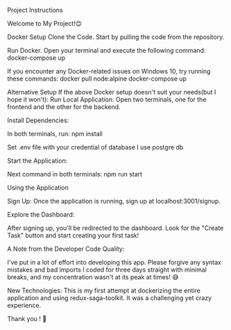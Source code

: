 Project Instructions

Welcome to My Project!😊

Docker Setup
Clone the Code.
Start by pulling the code from the repository.

Run Docker.
Open your terminal and execute the following command:
	docker-compose up

If you encounter any Docker-related issues on Windows 10, try running these commands:
	docker pull node:alpine
	docker-compose up

Alternative Setup
If the above Docker setup doesn't suit your needs(but I hope it won't):
Run Local Application:
Open two terminals, one for the frontend and the other for the backend.

Install Dependencies:

In both terminals, run:
	npm install

Set .env file with your credential of database I use postgre db

Start the Application:

Next command in both terminals:
npm run start

Using the Application

Sign Up:
Once the application is running, sign up at localhost:3001/signup.

Explore the Dashboard:

After signing up, you'll be redirected to the dashboard.
Look for the "Create Task" button and start creating your first task!

A Note from the Developer
Code Quality:

I've put in a lot of effort into developing this app. Please forgive any syntax mistakes and bad imports
I coded for three days straight with minimal breaks, and my concentration wasn't at its peak at times! 😅

New Technologies:
This is my first attempt at dockerizing the entire application and using redux-saga-toolkit.
It was a challenging yet crazy experience.

Thank you ! 🚀
